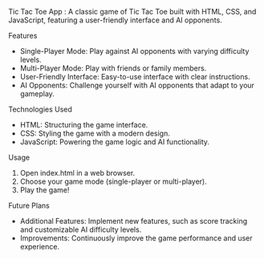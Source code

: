 Tic Tac Toe App :
A classic game of Tic Tac Toe built with HTML, CSS, and JavaScript, featuring a user-friendly interface and AI opponents.

Features
- Single-Player Mode: Play against AI opponents with varying difficulty levels.
- Multi-Player Mode: Play with friends or family members.
- User-Friendly Interface: Easy-to-use interface with clear instructions.
- AI Opponents: Challenge yourself with AI opponents that adapt to your gameplay.

Technologies Used
- HTML: Structuring the game interface.
- CSS: Styling the game with a modern design.
- JavaScript: Powering the game logic and AI functionality.

Usage
1. Open index.html in a web browser.
2. Choose your game mode (single-player or multi-player).
3. Play the game!

Future Plans
- Additional Features: Implement new features, such as score tracking and customizable AI difficulty levels.
- Improvements: Continuously improve the game performance and user experience.

